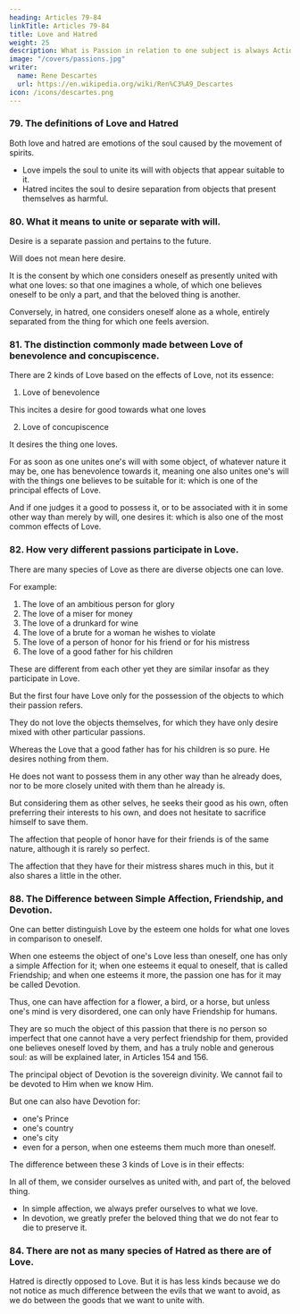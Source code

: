 ```yaml
---
heading: Articles 79-84
linkTitle: Articles 79-84
title: Love and Hatred
weight: 25
description: What is Passion in relation to one subject is always Action in another respect.
image: "/covers/passions.jpg"
writer:
  name: Rene Descartes
  url: https://en.wikipedia.org/wiki/Ren%C3%A9_Descartes
icon: /icons/descartes.png
---
```



### 79. The definitions of Love and Hatred

Both love and hatred are emotions of the soul caused by the movement of spirits.
- Love impels the soul to unite its will with objects that appear suitable to it. 
- Hatred incites the soul to desire separation from objects that present themselves as harmful.

<!-- These emotions are caused by the spirits, in order to distinguish Love and Hatred, which are passions and depend on the body, from the judgments that also prompt the soul to unite its will with things it considers good, and to separate from those it deems bad, and from the emotions that these judgments alone stir in the soul. -->


### 80. What it means to unite or separate with will.

Desire is a separate passion and pertains to the future.

Will does not mean here desire. 

It is the consent by which one considers oneself as presently united with what one loves: so that one imagines a whole, of which one believes oneself to be only a part, and that the beloved thing is another. 

Conversely, in hatred, one considers oneself alone as a whole, entirely separated from the thing for which one feels aversion.


### 81. The distinction commonly made between Love of benevolence and concupiscence.

There are 2 kinds of Love based on the effects of Love, not its essence:

1. Love of benevolence

This incites a desire for good towards what one loves

2. Love of concupiscence

It desires the thing one loves. 

For as soon as one unites one's will with some object, of whatever nature it may be, one has benevolence towards it, meaning one also unites one's will with the things one believes to be suitable for it: which is one of the principal effects of Love. 

And if one judges it a good to possess it, or to be associated with it in some other way than merely by will, one desires it: which is also one of the most common effects of Love.


### 82. How very different passions participate in Love.

There are many species of Love as there are diverse objects one can love. 

For example:
1. The love of an ambitious person for glory
2. The love of a miser for money
3. The love of a drunkard for wine
4. The love of a brute for a woman he wishes to violate
5. The love of a person of honor for his friend or for his mistress
6. The love of a good father for his children


These are different from each other yet they are similar insofar as they participate in Love. 

But the first four have Love only for the possession of the objects to which their passion refers.

They do not love the objects themselves, for which they have only desire mixed with other particular passions. 

Whereas the Love that a good father has for his children is so pure. He desires nothing from them. 

He does not want to possess them in any other way than he already does, nor to be more closely united with them than he already is.

But considering them as other selves, he seeks their good as his own, often preferring their interests to his own, and does not hesitate to sacrifice himself to save them. 

The affection that people of honor have for their friends is of the same nature, although it is rarely so perfect. 

The affection that they have for their mistress shares much in this, but it also shares a little in the other.


### 88. The Difference between Simple Affection, Friendship, and Devotion.

One can better distinguish Love by the esteem one holds for what one loves in comparison to oneself. 

When one esteems the object of one's Love less than oneself, one has only a simple Affection for it; when one esteems it equal to oneself, that is called Friendship; and when one esteems it more, the passion one has for it may be called Devotion. 

Thus, one can have affection for a flower, a bird, or a horse, but unless one's mind is very disordered, one can only have Friendship for humans.

They are so much the object of this passion that there is no person so imperfect that one cannot have a very perfect friendship for them, provided one believes oneself loved by them, and has a truly noble and generous soul: as will be explained later, in Articles 154 and 156. 

The principal object of Devotion is the sovereign divinity. We cannot fail to be devoted to Him when we know Him. 

But one can also have Devotion for:
- one's Prince
- one's country
- one's city
- even for a person, when one esteems them much more than oneself.

The difference between these 3 kinds of Love is in their effects:

In all of them, we consider ourselves as united with, and part of, the beloved thing.

- In simple affection, we always prefer ourselves to what we love.
- In devotion, we greatly prefer the beloved thing that we do not fear to die to preserve it. 

<!-- , one is always ready to forsake the lesser part of the whole one composes with it, to preserve the other.  -->

<!-- Examples of this have often been seen in those who have exposed themselves to certain death in defense of their Prince or their city, and sometimes even for particular individuals to whom they have been devoted. -->


### 84. There are not as many species of Hatred as there are of Love.

Hatred is directly opposed to Love. But it is has less kinds because we do not notice as much difference between the evils that we want to avoid, as we do between the goods that we want to unite with.

<!-- from which we desire to be separated,  -->
